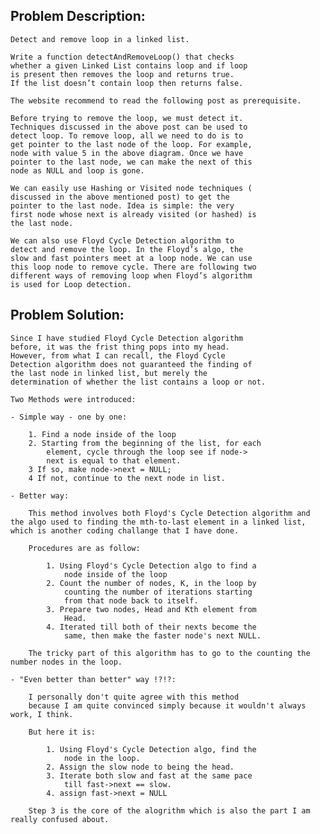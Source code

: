 Problem Description:
---	
	Detect and remove loop in a linked list. 

	Write a function detectAndRemoveLoop() that checks 
	whether a given Linked List contains loop and if loop 
	is present then removes the loop and returns true. 
	If the list doesn’t contain loop then returns false. 

	The website recommend to read the following post as prerequisite.

	Before trying to remove the loop, we must detect it. 
	Techniques discussed in the above post can be used to 
	detect loop. To remove loop, all we need to do is to 
	get pointer to the last node of the loop. For example, 
	node with value 5 in the above diagram. Once we have 
	pointer to the last node, we can make the next of this 
	node as NULL and loop is gone.
	
	We can easily use Hashing or Visited node techniques (
	discussed in the above mentioned post) to get the 
	pointer to the last node. Idea is simple: the very 
	first node whose next is already visited (or hashed) is 
	the last node.
	
	We can also use Floyd Cycle Detection algorithm to 
	detect and remove the loop. In the Floyd’s algo, the 
	slow and fast pointers meet at a loop node. We can use 
	this loop node to remove cycle. There are following two 
	different ways of removing loop when Floyd’s algorithm 
	is used for Loop detection.


Problem Solution:
---
	Since I have studied Floyd Cycle Detection algorithm 
	before, it was the frist thing pops into my head. 
	However, from what I can recall, the Floyd Cycle 
	Detection algorithm does not guaranteed the finding of 
	the last node in linked list, but merely the 
	determination of whether the list contains a loop or not. 

	Two Methods were introduced:

	- Simple way - one by one:

		1. Find a node inside of the loop
		2. Starting from the beginning of the list, for each
			element, cycle through the loop see if node->
			next is equal to that element.
		3 If so, make node->next = NULL;
		4 If not, continue to the next node in list.

	- Better way: 

		This method involves both Floyd's Cycle Detection algorithm and the algo used to finding the mth-to-last element in a linked list, which is another coding challange that I have done.

		Procedures are as follow:

			1. Using Floyd's Cycle Detection algo to find a	
				node inside of the loop
			2. Count the number of nodes, K, in the loop by	
				counting the number of iterations starting 
				from that node back to itself.
			3. Prepare two nodes, Head and Kth element from 
				Head. 
			4. Iterated till both of their nexts become the 
				same, then make the faster node's next NULL.

		The tricky part of this algorithm has to go to the counting the number nodes in the loop.

	- "Even better than better" way !?!?:

		I personally don't quite agree with this method 
		because I am quite convinced simply because it wouldn't always work, I think.

		But here it is:

			1. Using Floyd's Cycle Detection algo, find the 
				node in the loop.
			2. Assign the slow node to being the head.
			3. Iterate both slow and fast at the same pace 
				till fast->next == slow.
			4. assign fast->next = NULL

		Step 3 is the core of the alogrithm which is also the part I am really confused about.












